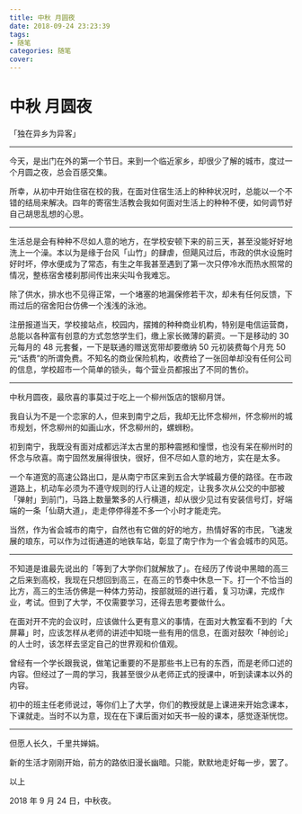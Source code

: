 ```yaml
---
title: 中秋 月圆夜
date: 2018-09-24 23:23:39
tags:
- 随笔
categories: 随笔
cover:
---
```

# 中秋 月圆夜

「独在异乡为异客」

---

今天，是出门在外的第一个节日。来到一个临近家乡，却很少了解的城市，度过一个月圆之夜，总会百感交集。

所幸，从初中开始住宿在校的我，在面对住宿生活上的种种状况时，总能以一个不错的结局来解决。四年的寄宿生活教会我如何面对生活上的种种不便，如何调节好自己胡思乱想的心思。

---

生活总是会有种种不尽如人意的地方，在学校安顿下来的前三天，甚至没能好好地洗上一个澡。本以为是缘于台风「山竹」的肆虐，但飓风过后，市政的供水设施时好时坏，停水便成为了常态，有生之年我甚至遇到了第一次只停冷水而热水照常的情况，整栋宿舍楼刹那间传出来尖叫令我难忘。

除了供水，排水也不见得正常，一个堵塞的地漏保修若干次，却未有任何反馈，下雨过后的宿舍阳台仿佛一个浅浅的泳池。

注册报道当天，学校接站点，校园内，摆摊的种种商业机构，特别是电信运营商，总能以各种富有创意的方式忽悠学生们，缴上家长微薄的薪资。一下是移动的 30 元每月的 48 元套餐，一下是联通的赠送宽带却要缴纳 50 元初装费每个月充 50 元“话费”的所谓免费。不知名的商业保险机构，收费给了一张回单却没有任何公司的信息，学校超市一个简单的锁头，每个营业员都报出了不同的售价。

---

中秋月圆夜，最欣喜的事莫过于吃上一个柳州饭店的银柳月饼。

我自认为不是一个恋家的人，但来到南宁之后，我却无比怀念柳州，怀念柳州的城市规划，怀念柳州的如画山水，怀念柳州的，螺蛳粉。

初到南宁，我既没有面对成都远洋太古里的那种震撼和憧憬，也没有呆在柳州时的怀念与欣喜。南宁固然发展得很快，很好，但不尽如人意的地方，实在是太多。

一个车道宽的高速公路出口，是从南宁市区来到五合大学城最方便的路径。在市政道路上，机动车必须为不遵守规则的行人让道的规定，让我多次从公交的中部被「弹射」到前门，马路上数量繁多的人行横道，却从很少见过有安装信号灯，好端端的一条「仙葫大道」，走走停停得差不多一个小时才能走完。

当然，作为省会城市的南宁，自然也有它做的好的地方，热情好客的市民，飞速发展的琅东，可以作为过街通道的地铁车站，彰显了南宁作为一个省会城市的风范。

---

不知道是谁最先说出的「等到了大学你们就解放了」。在经历了传说中黑暗的高三之后来到高校，我现在只想回到高三，在高三的节奏中休息一下。打一个不恰当的比方，高三的生活仿佛是一种体力劳动，按部就班的进行着，复习功课，完成作业，考试。但到了大学，不仅需要学习，还得去思考要做什么。

在面对开不完的会议时，应该做什么更有意义的事情，在面对大教室看不到的「大屏幕」时，应该怎样从老师的讲述中知晓一些有用的信息，在面对鼓吹「神创论」的人士时，该怎样去坚定自己的世界观和价值观。

曾经有一个学长跟我说，做笔记重要的不是那些书上已有的东西，而是老师口述的内容。但经过了一周的学习，我甚至很少从老师正式的授课中，听到读课本以外的内容。

初中的班主任老师说过，等你们上了大学，你们的教授就是上课进来开始念课本，下课就走。当时不以为意，现在在下课后面对如天书一般的课本，感觉逐渐恍惚。

---

但愿人长久，千里共婵娟。

新的生活才刚刚开始，前方的路依旧漫长幽暗。只能，默默地走好每一步，罢了。

以上

2018 年 9 月 24 日，中秋夜。
